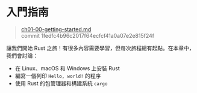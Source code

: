 # 入門指南

> [ch01-00-getting-started.md](https://github.com/rust-lang/book/blob/master/src/ch01-00-getting-started.md)
> <br>
> commit 1fedfc4b96c2017f64ecfcf41a0a07e2e815f24f

讓我們開始 Rust 之旅！有很多內容需要學習，但每次旅程總有起點。在本章中，我們會討論：

* 在 Linux、macOS 和 Windows 上安裝 Rust
* 編寫一個列印 `Hello, world!` 的程序
* 使用 Rust 的包管理器和構建系統 `cargo`
